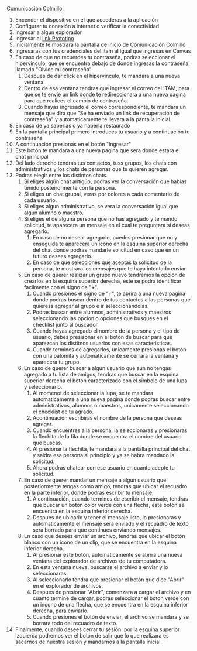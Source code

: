 Comunicación Colmillo:
 1. Encender el dispositivo en el que accederas a la aplicación
 1. Configurar tu conexión a internet o verificar la conectividad
 1. Ingresar a algun explorador
 1. Ingresar al [link Prototipo](https://pr.to/9Q0PLU/)
 1. Inicialmente te mostrara la pantalla de inicio de Comunicación Colmillo
 1. Ingresaras con tus credenciales del itam al igual que ingresas en Canvas
 1. En caso de que no recuerdes tu contraseña, podras seleccionar el hipervinculo, que se encuentra debajo de donde ingresas la contraseña, llamado "Olvide mi contraseña"
    1. Despues de dar click en el hipervinculo, te mandara a una nueva ventana
    1. Dentro de esa ventana tendras que ingresar el correo del ITAM, para que se te envie un link donde te redireccionara a una nueva pagina para que realices el cambio de contraseña.
    1. Cuando hayas ingresado el correo correspondiente, te mandara un mensaje que dira que "Se ha enviado un link de recuperación de contraseña" y automaticamente te llevara a la pantalla inicial.
 1. En caso de ya saberlas o ya haberla restaurado
 1. En la pantalla principal primero introduces tu usuario y a continuación tu contraseña
 1. A continuación presionas en el botón "Ingresar"
 1. Este botón te mandara a una nueva pagina que sera donde estara el chat principal
 1. Del lado derecho tendras tus contactos, tuss grupos, los chats con administrativos y los chats de personas que te quieren agregar.
 1. Podras elegir entre los distintos chats.
    1. Si eliges algún chat antigüo, podras ver la conversación que habias tenido posteriormente con la persona.
    1. Si eliges un chat grupal, veras por colores a cada comentario de cada usuario.
    1. Si eliges algun administrativo, se vera la conversación igual que algun alumno o maestro.
    1. Si eliges el de alguna persona que no has agregado y te mando solicitud, te aparecera un mensaje en el cual te preguntara si deseas agregarlo.
       1. En caso de no desear agregarlo, puedes presionar que no y enseguida te aparecera un icono en la esquina superior derecha del chat donde podras mandarle solicitud en caso que en un futuro desees agregarlo.
       1. En caso de que selecciones que aceptas la solicitud de la persona, te mostrara los mensajes que te haya intentado enviar.
    1. En caso de querer realizar un grupo nuevo tendremos la opción de crearlos en la esquina superior derecha, este se podra identificar facilmente con el signo de "+".
       1. Cuando presiones el signo de "+", te abrira a una nueva pagina donde podras buscar dentro de tus contactos a las personas que quieress agregar al grupo e ir seleccionandolas.
       1. Podras buscar entre alumnos, administrativos y maestros seleccionando las opcion o opciones que busques en el checklist junto al buscador.
       1. Cuando hayas agregado el nombre de la persona y el tipo de usuario, debes presisonar en el boton de buscar para que aparezcan los distitnos usuarios con esas caracteristicas.
       1. Cuando termines de agregarlos, unicamente presionas el boton con una palomita y automaticamente se cerrara la ventana y aparecera tu grupo.
    1. En caso de querer buscar a algun usuario que aun no tengas agregado a tu lista de amigos, tendras que buscar en la esquina superior derecha el boton caracterizado con el simbolo de una lupa y seleccionarlo.
       1. Al momenot de seleccionar la lupa, se te mandara automaticamente a una nueva pagina donde podras buscar entre administrativos, alumnos o maestros, unicamente seleccionando el checklist de tu agrado.
       1. Acontinuación escribiras el nombre de la persona que deseas agregar.
       1. Cuando encuentres a la persona, la seleccionaras y presionaras la flechita de la fila donde se encuentra el nombre del usuario que buscas.
       1. Al presionar la flechita, te mandara a la pantalla principal del chat y saldra esa persona al principio y ya se habra mandado la solicitud.
       1. Ahora podras chatear con ese usuario en cuanto acepte tu solicitud.
    1. En caso de querer mandar un mensaje a algun usuario que posteriormente tengas como amigo, tendras que ubicar el recuadro en la parte inferior, donde podras escribir tu mensaje.
       1. A continuación, cuando termines de escribir el mensaje, tendras que buscar un botón color verde con una flecha, este botón se encuentra en la esquina inferior derecha.
       1. Despues de ubicarlo y tener el mensaje listo, lo presionaras y automaticamente el mensaje sera enviado y el recuadro de texto sera borrado para que continues enviando mensajes.
    1. En caso que desees enviar un archivo, tendras que ubicar el botón blanco con un icono de un clip, que se encuentra en la esquina inferior derecha.
       1. Al presionar este botón, automaticamente se abrira una nueva ventana del explorador de archivos de tu computadora.
       1. En esta ventana nueva, buscaras el archivo a enviar y lo seleccionaras.
       1. Al seleccionarlo tendra que presionar el botón que dice "Abrir" en el explorador de archivos.
       1. Despues de presionar "Abrir", comenzara a cargar el archivo y en cuanto termine de cargar, podras seleccionar el boton verde con un incono de una flecha, que se encuentra en la esquina inferior derecha, para enviarlo.
       1. Cuando presiones el botón de enviar, el archivo se mandara y se borrara todo del recuadro de texto.
 1. Finalmente, cuando desees cerrar tu sesión. por la esquina superior izquierda podremos ver el botón de salir que lo que realizara es sacarnos de nuestra sesión y mandarnos a la pantalla inicial.
      

